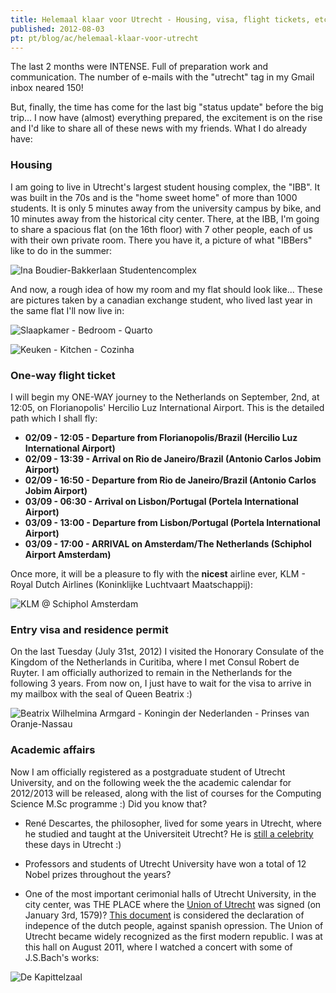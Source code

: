 ```yaml
---
title: Helemaal klaar voor Utrecht - Housing, visa, flight tickets, etc.
published: 2012-08-03
pt: pt/blog/ac/helemaal-klaar-voor-utrecht
---
```


The last 2 months were INTENSE.
Full of preparation work and communication.
The number of e-mails with the "utrecht" tag in my Gmail inbox neared 150!

But, finally, the time has come for the last big "status update" before the big trip...
I now have (almost) everything prepared, the excitement is on the rise and I'd like to share all of these news with my friends.
What I do already have:


### Housing

I am going to live in Utrecht's largest student housing complex, the "IBB".
It was built in the 70s and is the "home sweet home" of more than 1000 students.
It is only 5 minutes away from the university campus by bike, and 10 minutes away from the historical city center.
There, at the IBB, I'm going to share a spacious flat (on the 16th floor) with 7 other people, each of us with their own private room.
There you have it, a picture of what "IBBers" like to do in the summer:

<!--more-->

![Ina Boudier-Bakkerlaan Studentencomplex](/files/imgs/2012-08_ibbq.jpg)

And now, a rough idea of how my room and my flat should look like...
These are pictures taken by a canadian exchange student, who lived last year in the same flat I'll now live in:

![Slaapkamer - Bedroom - Quarto](/files/imgs/2012-08_ibb-kamer1.jpg)

![Keuken - Kitchen - Cozinha](/files/imgs/2012-08_ibb-keuken.jpg)


### One-way flight ticket

I will begin my ONE-WAY journey to the Netherlands on September, 2nd, at 12:05, on Florianopolis' Hercilio Luz International Airport.
This is the detailed path which I shall fly:

  * **02/09 - 12:05 - Departure from Florianopolis/Brazil (Hercilio Luz International Airport)**
  * **02/09 - 13:39 - Arrival on Rio de Janeiro/Brazil (Antonio Carlos Jobim Airport)**
  * **02/09 - 16:50 - Departure from Rio de Janeiro/Brazil (Antonio Carlos Jobim Airport)**
  * **03/09 - 06:30 - Arrival on Lisbon/Portugal (Portela International Airport)**
  * **03/09 - 13:00 - Departure from Lisbon/Portugal (Portela International Airport)**
  * **03/09 - 17:00 - ARRIVAL on Amsterdam/The Netherlands (Schiphol Airport Amsterdam)**

Once more, it will be a pleasure to fly with the **nicest** airline ever, KLM - Royal Dutch Airlines (Koninklijke Luchtvaart Maatschappij):

![KLM @ Schiphol Amsterdam](/files/imgs/2012-08_klm-schiphol.jpg)


### Entry visa and residence permit

On the last Tuesday (July 31st, 2012) I visited the Honorary Consulate of the Kingdom of the Netherlands in Curitiba, where I met Consul Robert de Ruyter.
I am officially authorized to remain in the Netherlands for the following 3 years.
From now on, I just have to wait for the visa to arrive in my mailbox with the seal of Queen Beatrix :)

![Beatrix Wilhelmina Armgard - Koningin der Nederlanden - Prinses van Oranje-Nassau](/files/imgs/2012-08_beatrix.jpg)


### Academic affairs

Now I am officially registered as a postgraduate student of Utrecht University,
and on the following week the the academic calendar for 2012/2013 will be released, along with the list of courses for the Computing Science M.Sc programme :)
Did you know that?

  * René Descartes, the philosopher, lived for some years in Utrecht, where he studied and taught at the Universiteit Utrecht?
    He is [still a celebrity][1] these days in Utrecht :)

  * Professors and students of Utrecht University have won a total of 12 Nobel prizes throughout the years?

  * One of the most important cerimonial halls of Utrecht University, in the city center,
    was THE PLACE where the [Union of Utrecht][2] was signed (on January 3rd, 1579)?
    [This document][3] is considered the declaration of indepence of the dutch people, against spanish opression.
    The Union of Utrecht became widely recognized as the first modern republic.
    I was at this hall on August 2011, where I watched a concert with some of J.S.Bach's works:

![De Kapittelzaal](/files/imgs/2012-08_kapittelzaal.jpg)

[1]: <http://www.descartescentre.com/>
[2]: <http://en.wikipedia.org/wiki/Union_of_Utrecht>
[3]: <http://upload.wikimedia.org/wikipedia/commons/4/44/Unie_van_Utrecht.jpg>
